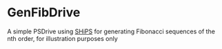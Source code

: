 # GenFibDrive

A simple PSDrive using [SHiPS](https://www.powershellgallery.com/packages/SHiPS/0.8.1) for generating Fibonacci sequences of the nth order, for illustration purposes only
